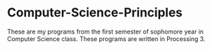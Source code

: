 # Computer-Science-Principles
These are my programs from the first semester of sophomore year in Computer Science class. These programs are written in Processing 3.
